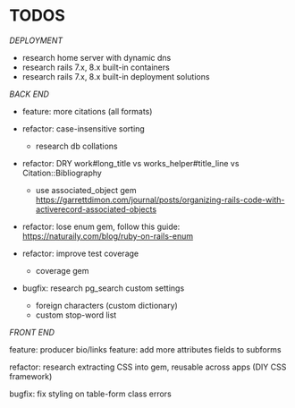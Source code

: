 # TODOS

*DEPLOYMENT*
* research home server with dynamic dns
* research rails 7.x, 8.x built-in containers
* research rails 7.x, 8.x built-in deployment solutions

*BACK END*
* feature: more citations (all formats)

* refactor: case-insensitive sorting
  * research db collations
* refactor: DRY work#long_title vs works_helper#title_line vs Citation::Bibliography
  * use associated_object gem https://garrettdimon.com/journal/posts/organizing-rails-code-with-activerecord-associated-objects
* refactor: lose enum gem, follow this guide: https://naturaily.com/blog/ruby-on-rails-enum
* refactor: improve test coverage
  * coverage gem

* bugfix: research pg_search custom settings
  * foreign characters (custom dictionary)
  * custom stop-word list

*FRONT END*

feature: producer bio/links
feature: add more attributes fields to subforms

refactor: research extracting CSS into gem, reusable across apps (DIY CSS framework)

bugfix: fix styling on table-form class errors